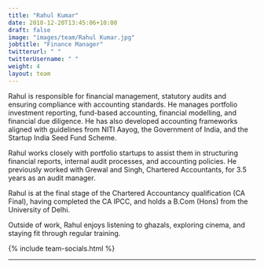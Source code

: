 ```yaml
---
title: "Rahul Kumar"
date: 2018-12-20T13:45:06+10:00
draft: false
image: "images/team/Rahul Kumar.jpg"
jobtitle: "Finance Manager"
twitterurl: " "
twitterUsername: " "
weight: 4
layout: team
---
```


Rahul is responsible for financial management, statutory audits and ensuring compliance with accounting standards. He manages portfolio investment reporting, fund-based accounting, financial modelling, and financial due diligence. He has also developed accounting frameworks aligned with guidelines from NITI Aayog, the Government of India, and the Startup India Seed Fund Scheme.

Rahul works closely with portfolio startups to assist them in structuring financial reports, internal audit processes, and accounting policies.
He previously worked with Grewal and Singh, Chartered Accountants, for 3.5 years as an audit manager.

Rahul is at the final stage of the Chartered Accountancy qualification (CA Final), having completed the CA IPCC, and holds a B.Com (Hons) from the University of Delhi.

Outside of work, Rahul enjoys listening to ghazals, exploring cinema, and staying fit through regular training.





{% include team-socials.html %}

<hr/>

